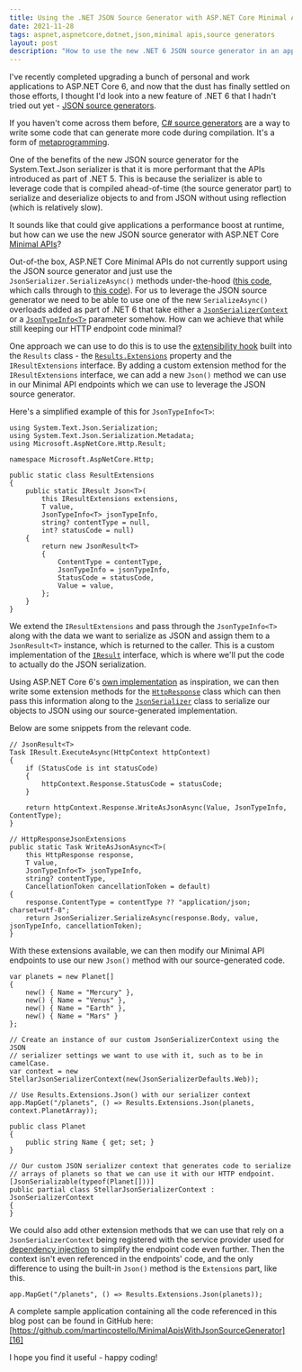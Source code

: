 ```yaml
---
title: Using the .NET JSON Source Generator with ASP.NET Core Minimal APIs
date: 2021-11-28
tags: aspnet,aspnetcore,dotnet,json,minimal apis,source generators
layout: post
description: "How to use the new .NET 6 JSON source generator in an application using ASP.NET Core Minimal APIs."
---
```


I've recently completed upgrading a bunch of personal and work applications to
ASP.NET Core 6, and now that the dust has finally settled on those efforts, I
thought I'd look into a new feature of .NET 6 that I hadn't tried out yet - [JSON source generators][1].

If you haven't come across them before, [C# source generators][2] are a way to
write some code that can generate more code during compilation. It's a form of
[metaprogramming][3].

One of the benefits of the new JSON source generator for the System.Text.Json
serializer is that it is more performant that the APIs introduced as part of
.NET 5. This is because the serializer is able to leverage code that is compiled
ahead-of-time (the source generator part) to serialize and deserialize objects
to and from JSON without using reflection (which is relatively slow).

It sounds like that could give applications a performance boost at runtime, but
how can we use the new JSON source generator with ASP.NET Core [Minimal APIs][4]?

<!--more-->

Out-of-the box, ASP.NET Core Minimal APIs do not currently support using the JSON
source generator and just use the `JsonSerializer.SerializeAsync()` methods
under-the-hood ([this code][5], which calls through to [this code][6]). For us
to leverage the JSON source generator we need to be able to use one of the new
`SerializeAsync()` overloads added as part of .NET 6 that take either a
[`JsonSerializerContext`][7] or a [`JsonTypeInfo<T>`][8] parameter somehow. How
can we achieve that while still keeping our HTTP endpoint code minimal?

One approach we can use to do this is to use the [extensibility hook][9] built
into the `Results` class - the [`Results.Extensions`][10] property and the
`IResultExtensions` interface. By adding a custom extension method for the
`IResultExtensions` interface, we can add a new `Json()` method we can use in
our Minimal API endpoints which we can use to leverage the JSON source generator.

Here's a simplified example of this for `JsonTypeInfo<T>`:

```
using System.Text.Json.Serialization;
using System.Text.Json.Serialization.Metadata;
using Microsoft.AspNetCore.Http.Result;

namespace Microsoft.AspNetCore.Http;

public static class ResultExtensions
{
    public static IResult Json<T>(
        this IResultExtensions extensions,
        T value,
        JsonTypeInfo<T> jsonTypeInfo,
        string? contentType = null,
        int? statusCode = null)
    {
        return new JsonResult<T>
        {
            ContentType = contentType,
            JsonTypeInfo = jsonTypeInfo,
            StatusCode = statusCode,
            Value = value,
        };
    }
}
```

We extend the `IResultExtensions` and pass through the `JsonTypeInfo<T>` along
with the data we want to serialize as JSON and assign them to a `JsonResult<T>`
instance, which is returned to the caller. This is a custom implementation of the
[`IResult`][11] interface, which is where we'll put the code to actually do the
JSON serialization.

Using ASP.NET Core 6's [own implementation][12] as inspiration, we can then
write some extension methods for the [`HttpResponse`][13] class which can then
pass this information along to the [`JsonSerializer`][14] class to serialize
our objects to JSON using our source-generated implementation.

Below are some snippets from the relevant code.

```
// JsonResult<T>
Task IResult.ExecuteAsync(HttpContext httpContext)
{
    if (StatusCode is int statusCode)
    {
        httpContext.Response.StatusCode = statusCode;
    }

    return httpContext.Response.WriteAsJsonAsync(Value, JsonTypeInfo, ContentType);
}

// HttpResponseJsonExtensions
public static Task WriteAsJsonAsync<T>(
    this HttpResponse response,
    T value,
    JsonTypeInfo<T> jsonTypeInfo,
    string? contentType,
    CancellationToken cancellationToken = default)
{
    response.ContentType = contentType ?? "application/json; charset=utf-8";
    return JsonSerializer.SerializeAsync(response.Body, value, jsonTypeInfo, cancellationToken);
}
```

With these extensions available, we can then modify our Minimal API endpoints to
use our new `Json()` method with our source-generated code.

```
var planets = new Planet[]
{
    new() { Name = "Mercury" },
    new() { Name = "Venus" },
    new() { Name = "Earth" },
    new() { Name = "Mars" }
};

// Create an instance of our custom JsonSerializerContext using the JSON
// serializer settings we want to use with it, such as to be in camelCase.
var context = new StellarJsonSerializerContext(new(JsonSerializerDefaults.Web));

// Use Results.Extensions.Json() with our serializer context
app.MapGet("/planets", () => Results.Extensions.Json(planets, context.PlanetArray));

public class Planet
{
    public string Name { get; set; }
}

// Our custom JSON serializer context that generates code to serialize
// arrays of planets so that we can use it with our HTTP endpoint.
[JsonSerializable(typeof(Planet[]))]
public partial class StellarJsonSerializerContext : JsonSerializerContext
{
}
```

We could also add other extension methods that we can use that rely on a
`JsonSerializerContext` being registered with the service provider used for
[dependency injection][15] to simplify the endpoint code even further. Then the
context isn't even referenced in the endpoints' code, and the only difference to
using the built-in `Json()` method is the `Extensions` part, like this.

```
app.MapGet("/planets", () => Results.Extensions.Json(planets));
```

A complete sample application containing all the code referenced in this blog
post can be found in GitHub here: [https://github.com/martincostello/MinimalApisWithJsonSourceGenerator][16]

I hope you find it useful - happy coding!

[1]: https://devblogs.microsoft.com/dotnet/try-the-new-system-text-json-source-generator/
[2]: https://devblogs.microsoft.com/dotnet/introducing-c-source-generators/
[3]: https://en.wikipedia.org/wiki/Metaprogramming
[4]: https://docs.microsoft.com/en-us/aspnet/core/fundamentals/minimal-apis
[5]: https://github.com/dotnet/aspnetcore/blob/ae1a6cbe225b99c0bf38b7e31bf60cb653b73a52/src/Http/Http.Results/src/JsonResult.cs#L57
[6]: https://github.com/dotnet/aspnetcore/blob/ae1a6cbe225b99c0bf38b7e31bf60cb653b73a52/src/Http/Http.Extensions/src/HttpResponseJsonExtensions.cs#L91
[7]: https://docs.microsoft.com/en-us/dotnet/api/system.text.json.jsonserializer.serializeasync?view=net-6.0#System_Text_Json_JsonSerializer_SerializeAsync_System_IO_Stream_System_Object_System_Type_System_Text_Json_Serialization_JsonSerializerContext_System_Threading_CancellationToken_
[8]: https://docs.microsoft.com/en-us/dotnet/api/system.text.json.jsonserializer.serializeasync?view=net-6.0#System_Text_Json_JsonSerializer_SerializeAsync__1_System_IO_Stream___0_System_Text_Json_Serialization_Metadata_JsonTypeInfo___0__System_Threading_CancellationToken_
[9]: https://docs.microsoft.com/en-us/aspnet/core/fundamentals/minimal-apis?view=aspnetcore-6.0#customizing-results
[10]: https://docs.microsoft.com/en-us/dotnet/api/microsoft.aspnetcore.http.results.extensions?view=aspnetcore-6.0#Microsoft_AspNetCore_Http_Results_Extensions
[11]: https://docs.microsoft.com/en-us/dotnet/api/microsoft.aspnetcore.http.iresult?view=aspnetcore-6.0
[12]: https://github.com/dotnet/aspnetcore/blob/ae1a6cbe225b99c0bf38b7e31bf60cb653b73a52/src/Http/Http.Results/src/JsonResult.cs#L47-L58
[13]: https://docs.microsoft.com/en-us/dotnet/api/microsoft.aspnetcore.http.httpresponse?view=aspnetcore-6.0
[14]: https://docs.microsoft.com/en-us/dotnet/api/system.text.json.jsonserializer?view=net-6.0
[15]: https://docs.microsoft.com/en-us/aspnet/core/fundamentals/dependency-injection?view=aspnetcore-6.0
[16]: https://github.com/martincostello/MinimalApisWithJsonSourceGenerator
